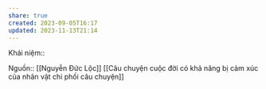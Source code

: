 ```yaml
---
share: true
created: 2023-09-05T16:17
updated: 2023-11-13T21:14
---
```

Khái niệm:: 

Nguồn:: [[Nguyễn Đức Lộc]] 
[[Câu chuyện cuộc đời có khả năng bị cảm xúc của nhân vật chi phối câu chuyện]] 